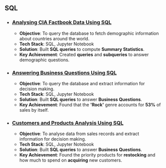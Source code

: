 ## SQL

- ### [Analysing CIA Factbook Data Using SQL](https://github.com/thiago-cb/datascience/blob/master/SQL/Analysing%20CIA%20Factbook%20Data%20Using%20SQL/Analysing%20CIA%20Factbook%20Data%20Using%20SQL.ipynb)
    - **Objective**: To query the database to fetch demographic information about countries around the world.
    - **Tech Stack**: SQL, Jupyter Notebook
    - **Solution**: Built **SQL queries** to compute **Summary Statistics**.
    - **Key Achievement**: Created **queries** and **subqueries** to answer demographic questions.
  
- ### [Answering Business Questions Using SQL](https://github.com/thiago-cb/datascience/blob/master/SQL/Answering%20Business%20Questions%20Using%20SQL/Answering%20Business%20Questions%20Using%20SQL.ipynb)
    - **Objective**: To query the database and extract information for decision making.
    - **Tech Stack**: SQL, Jupyter Notebook
    - **Solution**: Built **SQL queries** to answer **Business Questions**.
    - **Key Achievement**: Found that the **'Rock'** genre accounts for **53%** of sales by itself.
  
- ### [Customers and Products Analysis Using SQL](https://github.com/thiago-cb/datascience/blob/master/SQL/Customers%20and%20Products%20Analysis%20Using%20SQL/Customers%20and%20Products%20Analysis%20Using%20SQL.ipynb)
    - **Objective**: To analyse data from sales records and extract information for decision making.
    - **Tech Stack**: SQL, Jupyter Notebook
    - **Solution**: Built **SQL queries** to answer **Business Questions**.
    - **Key Achievement**: Found the priority products for **restocking** and how much to spend on **acquiring** new customers.
